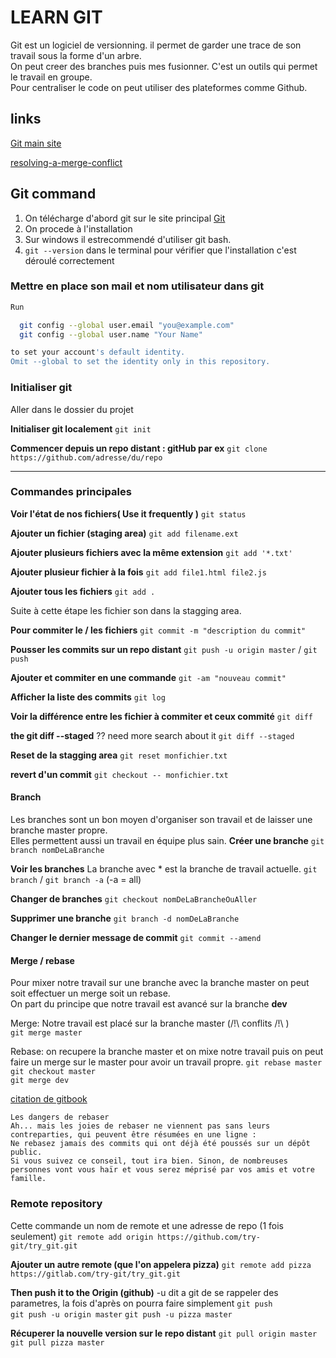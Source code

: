 # LEARN GIT

Git est un logiciel de versionning. il permet de garder une trace de son travail sous la forme d'un arbre.     
On peut creer des branches puis mes fusionner. C'est un outils qui permet le travail en groupe.     
Pour centraliser le code on peut utiliser des plateformes comme Github.


## links

[Git main site](https://git-scm.com/)

[resolving-a-merge-conflict](https://help.github.com/articles/resolving-a-merge-conflict-using-the-command-line/])


## Git command

1. On télécharge d'abord git sur le site principal [Git](https://git-scm.com/)
2. On procede à l'installation
3. Sur windows il estrecommendé d'utiliser git bash.
4. `git --version` dans le terminal pour vérifier que l'installation c'est déroulé correctement

### Mettre en place son mail et nom utilisateur dans git
```bash
Run

  git config --global user.email "you@example.com"
  git config --global user.name "Your Name"

to set your account's default identity.
Omit --global to set the identity only in this repository.

```

### Initialiser git

Aller dans le dossier du projet  

**Initialiser git localement**
`git init`

**Commencer depuis un repo distant : gitHub par ex**
`git clone https://github.com/adresse/du/repo`

---
### Commandes principales

**Voir l'état de nos fichiers( Use it frequently )**
`git status`

**Ajouter un fichier (staging area)**
`git add filename.ext`

**Ajouter plusieurs fichiers avec la même extension**
`git add '*.txt'`

**Ajouter plusieur fichier à la fois**
`git add file1.html file2.js`

**Ajouter tous les fichiers**
`git add .`

Suite à cette étape les fichier son dans la stagging area.

**Pour commiter le / les fichiers**
`git commit -m "description du commit"`

**Pousser les commits sur un repo distant**
`git push -u origin master` / `git push`


**Ajouter et commiter en une commande**
`git -am "nouveau commit"`

**Afficher la liste des commits**
`git log`

**Voir la différence entre les fichier à commiter et ceux commité**
`git diff`

**the git diff --staged**
?? need more search about it
`git diff --staged`

**Reset de la stagging area**
`git reset monfichier.txt`

**revert d'un commit**
`git checkout -- monfichier.txt`


#### Branch
Les branches sont un bon moyen d'organiser son travail et de laisser une branche master propre.    
Elles permettent aussi un travail en équipe plus sain.
**Créer une branche**
`git branch nomDeLaBranche`

**Voir les branches**
La branche avec * est la branche de travail actuelle.
`git branch` / `git branch -a` (-a = all)

**Changer de branches**
`git checkout nomDeLaBrancheOuAller`

**Supprimer une branche**
`git branch -d nomDeLaBranche`

**Changer le dernier message de commit**
`git commit --amend`


#### Merge / rebase
Pour mixer notre travail sur une branche avec la branche master on peut soit effectuer un merge soit un rebase.     
On part du principe que notre travail est avancé sur la branche **dev**      

Merge: Notre travail est placé sur la branche master (/!\ conflits /!\ )          
`git merge master`

Rebase: on recupere la branche master et on mixe notre travail puis on peut faire un merge sur le master pour avoir un travail propre.
`git rebase master`     
`git checkout master`    
`git merge dev`

[citation de gitbook](https://git-scm.com/book/fr/v1/Les-branches-avec-Git-Rebaser)
````
Les dangers de rebaser
Ah... mais les joies de rebaser ne viennent pas sans leurs contreparties, qui peuvent être résumées en une ligne :
Ne rebasez jamais des commits qui ont déjà été poussés sur un dépôt public.
Si vous suivez ce conseil, tout ira bien. Sinon, de nombreuses personnes vont vous haïr et vous serez méprisé par vos amis et votre famille.
````

### Remote repository

Cette commande un nom de remote et une adresse de repo (1 fois seulement)
`git remote add origin https://github.com/try-git/try_git.git`

**Ajouter un autre remote (que l'on appelera pizza)**
`git remote add pizza https://gitlab.com/try-git/try_git.git`

**Then push it to the Origin (github)**
-u dit a git de se rappeler des parametres, la fois d'après on pourra faire simplement `git push`     
`git push -u origin master`
`git push -u pizza master`

**Récuperer la nouvelle version sur le repo distant**
`git pull origin master`
`git pull pizza master`

